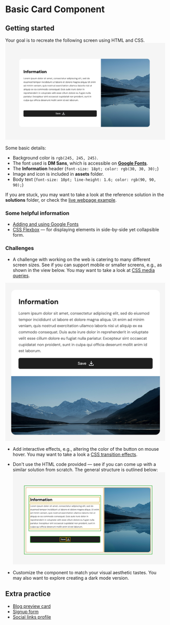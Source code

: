 # Basic Card Component

## Getting started

Your goal is to recreate the following screen using HTML and CSS.
![](../assets/card-component-reference.png)

Some basic details:

- Background color is `rgb(245, 245, 245)`.
- The font used is **DM Sans**, which is accessible on **[Google Fonts](https://fonts.google.com/)**.
- The **Information** header (`font-size: 18pt; color: rgb(30, 30, 30);`)
- Image and icon is included in **assets** folder.
- Body text (`font-size: 10pt; line-height: 1.6; color: rgb(90, 90, 90);`)

If you are stuck, you may want to take a look at the reference solution in the **solutions** folder,
or check
the [live webpage example](https://chjus.github.io/Introduction-to-HTML-CSS-and-JS/solutions/card-component-solution.html).

### Some helpful information

- [Adding and using Google Fonts](https://www.w3schools.com/css/css_font_google.asp)
- [CSS Flexbox](https://www.w3schools.com/css/css3_flexbox.asp) — for displaying elements in side-by-side yet
  collapsible form.

### Challenges

- A challenge with working on the web is catering to many different screen sizes.
  See if you can support mobile or smaller screens, e.g., as shown in the view below.
  You may want to take a look at [CSS media queries](https://www.w3schools.com/css/css_rwd_mediaqueries.asp).

![](../assets/responsive-web-dev-card-component.png)

- Add interactive effects, e.g., altering the color of the button on mouse hover.
  You may want to take a look a [CSS transition effects](https://www.w3schools.com/css/css3_transitions.asp).

- Don't use the HTML code provided — see if you can come up with a similar solution from scratch.
  The general structure is outlined below: ![](../assets/card-component-structure.png)

- Customize the component to match your visual aesthetic tastes. You may also want to explore creating a dark mode
  version.

## Extra practice

- [Blog preview card](https://www.frontendmentor.io/challenges/blog-preview-card-ckPaj01IcS)
- [Signup form](https://www.frontendmentor.io/challenges/newsletter-signup-form-with-success-message-3FC1AZbNrv)
- [Social links profile](https://www.frontendmentor.io/challenges/social-links-profile-UG32l9m6dQ)